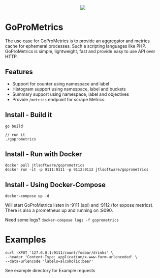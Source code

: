 <div align="center">
  <img src="https://cdn.eazyauction.de/eastatic/scx_logo.png">
</div>

# GoProMetrics

The use case for GoProMetrics is to provide an aggregator and metrics cache for ephemeral processes. Such a scripting 
languages like PHP. GoProMetrics is simple, lightweight, fast and provide easy to use API over HTTP.

## Features

* Support for counter using namespace and label
* Histogram support using namespace, label and buckets
* Summary support using namespace, label and objectives
* Provide `/metrics` endpoint for scrape Metrics

## Install - Build it

````
go build

// run it
./goprometrics
````

## Install - Run with Docker

````
docker pull jtlsoftware/goprometrics
docker run -it -p 9111:9111 -p 9112:9112 jtlsoftware/goprometrics
````

## Install - Using Docker-Compose

````
docker-compose up -d
````

Will start GoProMetrics listen in :9111 (api) and :9112 (for expose metrics). There is also a prometheus up and running on :9090.

Need some logs? `docker-compose logs -f goprometrics`

# Examples

````
curl -XPUT '127.0.0.1:9111/count/foobar/drinks' \
--header 'Content-Type: application/x-www-form-urlencoded' \
--data-urlencode 'labels=alcoholic:beer'

````
See example directory for Example requests


